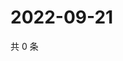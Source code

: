 # 2022-09-21

共 0 条

<!-- BEGIN WEIBO -->
<!-- 最后更新时间 Wed Sep 21 2022 04:19:16 GMT+0800 (China Standard Time) -->

<!-- END WEIBO -->
